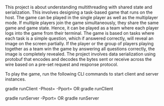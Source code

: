 This project is about understanding multithreading with shared state and serialization. This involves designing a task-based game that runs on the host. The game can be 
played in the single player as well as the multiplayer mode. If multiple players join the game simultaneously, they share the same game and game state. Hence, it can be 
played as a team where each player logs into the game from their terminal. The game is based on tasks where each task is a simple question, which if answered correctly, 
will reveal an image on the screen partially. If the player or the group of players playing together as a team win the game by answering all questions correctly, the image is completely revealed. The project involves data serialization using protobuf that encodes and decodes the bytes sent or receive across the wire based on a pre-set request and response protocol.

To play the game, run the following CLI commands to start client and server instances.

gradle runClient -Phost=<hostname> -Pport=<port> OR
gradle runClient

gradle runServer  -Pport=<port> OR
gradle runServer

